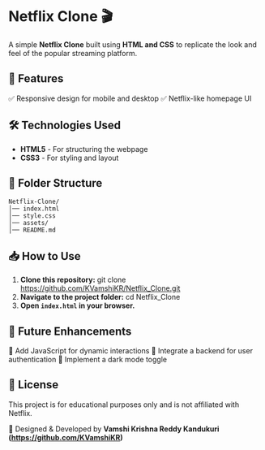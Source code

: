 # Netflix Clone 🎬

A simple **Netflix Clone** built using **HTML and CSS** to replicate the look and feel of the popular streaming platform.

## 📌 Features
✅ Responsive design for mobile and desktop
✅ Netflix-like homepage UI


## 🛠️ Technologies Used
- **HTML5** - For structuring the webpage
- **CSS3** - For styling and layout

## 📂 Folder Structure
```
Netflix-Clone/
│── index.html
│── style.css
│── assets/
│── README.md
```

## 📥 How to Use
1. **Clone this repository:**
   git clone https://github.com/KVamshiKR/Netflix_Clone.git
2. **Navigate to the project folder:**
   cd Netflix_Clone
3. **Open `index.html` in your browser.**

## 📌 Future Enhancements
🚀 Add JavaScript for dynamic interactions
🚀 Integrate a backend for user authentication
🚀 Implement a dark mode toggle

## 📜 License
This project is for educational purposes only and is not affiliated with Netflix.

🎨 Designed & Developed by **Vamshi Krishna Reddy Kandukuri (https://github.com/KVamshiKR)**
